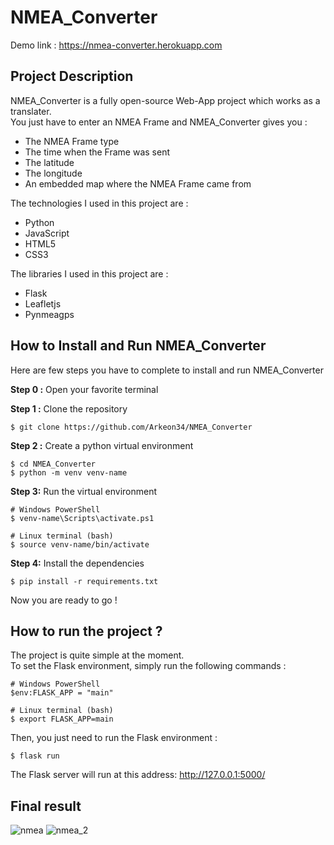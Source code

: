 # NMEA_Converter
Demo link : https://nmea-converter.herokuapp.com
## Project Description
NMEA_Converter is a fully open-source Web-App project which works as a translater. </br>
You just have to enter an NMEA Frame and NMEA_Converter gives you :
- The NMEA Frame type
- The time when the Frame was sent
- The latitude
- The longitude
- An embedded map where the NMEA Frame came from

The technologies I used in this project are :
- Python
- JavaScript
- HTML5
- CSS3

The libraries I used in this project are :
- Flask
- Leafletjs
- Pynmeagps
## How to Install and Run NMEA_Converter
Here are few steps you have to complete to install and run NMEA_Converter

**Step 0 :** Open your favorite terminal

**Step 1 :** Clone the repository

```
$ git clone https://github.com/Arkeon34/NMEA_Converter
```

**Step 2 :** Create a python virtual environment

```
$ cd NMEA_Converter
$ python -m venv venv-name
```

**Step 3:** Run the virtual environment
```
# Windows PowerShell
$ venv-name\Scripts\activate.ps1

# Linux terminal (bash)
$ source venv-name/bin/activate
```

**Step 4:** Install the dependencies
```
$ pip install -r requirements.txt
```
Now you are ready to go !

## How to run the project ?
The project is quite simple at the moment. </br>
To set the Flask environment, simply run the following commands :

```
# Windows PowerShell
$env:FLASK_APP = "main"

# Linux terminal (bash)
$ export FLASK_APP=main
```
Then, you just need to run the Flask environment :
```
$ flask run
```
The Flask server will run at this address: http://127.0.0.1:5000/

## Final result
![nmea](https://user-images.githubusercontent.com/94650900/153483366-167b1869-677d-40ba-9688-7bc6c12826f6.png)
![nmea_2](https://user-images.githubusercontent.com/94650900/153484778-bd09e247-13db-4212-b871-619b44c11b47.png)


